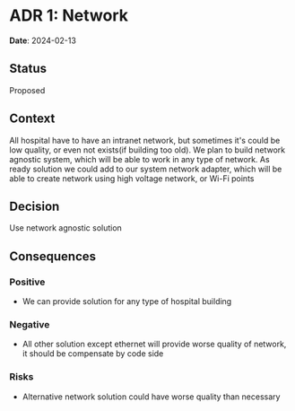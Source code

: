 # ADR 1: Network

**Date**: 2024-02-13

## Status
Proposed

## Context
All hospital have to have an intranet network, but sometimes it's could be low quality, or even not exists(if building too old).
We plan to build network agnostic system, which will be able to work in any type of network. As ready solution we could add to our system network adapter, which will be able to create network using high voltage network, or Wi-Fi points

## Decision
Use network agnostic solution

## Consequences

### Positive
- We can provide solution for any type of hospital building

### Negative
- All other solution except ethernet will provide worse quality of network, it should be compensate by code side

### Risks
- Alternative network solution could have worse quality than necessary 